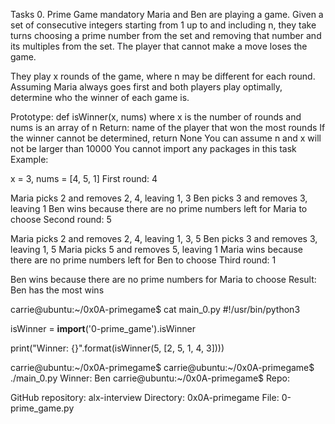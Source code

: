 Tasks 0. Prime Game
mandatory
Maria and Ben are playing a game. Given a set of consecutive integers starting from 1 up to and including n, they take turns choosing a prime number from the set and removing that number and its multiples from the set. The player that cannot make a move loses the game.

They play x rounds of the game, where n may be different for each round. Assuming Maria always goes first and both players play optimally, determine who the winner of each game is.

Prototype: def isWinner(x, nums)
where x is the number of rounds and nums is an array of n
Return: name of the player that won the most rounds
If the winner cannot be determined, return None
You can assume n and x will not be larger than 10000
You cannot import any packages in this task
Example:

x = 3, nums = [4, 5, 1]
First round: 4

Maria picks 2 and removes 2, 4, leaving 1, 3
Ben picks 3 and removes 3, leaving 1
Ben wins because there are no prime numbers left for Maria to choose
Second round: 5

Maria picks 2 and removes 2, 4, leaving 1, 3, 5
Ben picks 3 and removes 3, leaving 1, 5
Maria picks 5 and removes 5, leaving 1
Maria wins because there are no prime numbers left for Ben to choose
Third round: 1

Ben wins because there are no prime numbers for Maria to choose
Result: Ben has the most wins

carrie@ubuntu:~/0x0A-primegame$ cat main_0.py
#!/usr/bin/python3

isWinner = **import**('0-prime_game').isWinner

print("Winner: {}".format(isWinner(5, [2, 5, 1, 4, 3])))

carrie@ubuntu:~/0x0A-primegame$
carrie@ubuntu:~/0x0A-primegame$ ./main_0.py
Winner: Ben
carrie@ubuntu:~/0x0A-primegame$
Repo:

GitHub repository: alx-interview
Directory: 0x0A-primegame
File: 0-prime_game.py
